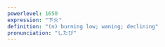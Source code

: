 ```yaml
---
powerlevel: 1650
expression: "下火"
definition: "(n) burning low; waning; declining"
pronunciation: "したび"
---
```

